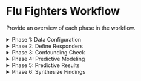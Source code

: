 # Flu Fighters Workflow

Provide an overview of each phase in the workflow.

<details>

<summary>Phase 1: Data Configuration</summary>

outline



</details>

<details>

<summary>Phase 2: Define Responders</summary>

outline

</details>

<details>

<summary>Phase 3: Confounding Check</summary>

outline

</details>

<details>

<summary>Phase 4: Predictive Modeling</summary>

outline

</details>

<details>

<summary>Phase 5: Predictive Results</summary>

outline

</details>

<details>

<summary>Phase 6: Synthesize Findings</summary>

outline

</details>
